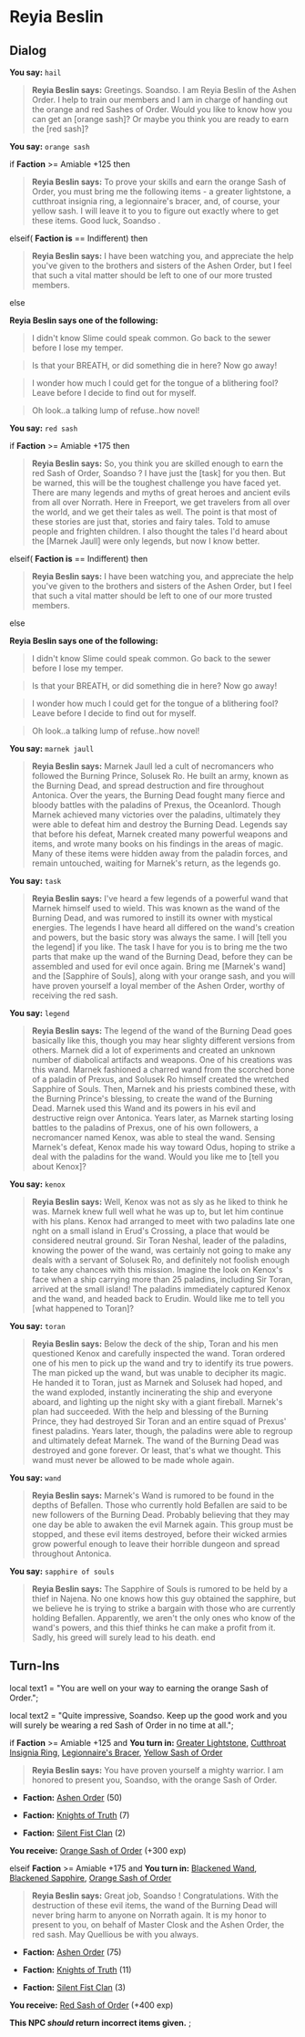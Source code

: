 # Reyia Beslin
## Dialog

**You say:** `hail`



>**Reyia Beslin says:** Greetings. Soandso. I am Reyia Beslin of the Ashen Order.  I help to train our members and I am in charge of handing out the orange and red Sashes of Order.  Would you like to know how you can get an [orange sash]? Or maybe you think you are ready to earn the [red sash]?

**You say:** `orange sash`



if **Faction** >= Amiable +125 then



>**Reyia Beslin says:** To prove your skills and earn the orange Sash of Order, you must bring me the following items - a greater lightstone, a cutthroat insignia ring, a legionnaire's bracer, and, of course, your yellow sash. I will leave it to you to figure out exactly where to get these items. Good luck, Soandso .


elseif( **Faction is** == Indifferent) then



>**Reyia Beslin says:** I have been watching you, and appreciate the help you've given to the brothers and sisters of the Ashen Order, but I feel that such a vital matter should be left to one of our more trusted members.


else



**Reyia Beslin says one of the following:**

>I didn't know Slime could speak common.  Go back to the sewer before I lose my temper.

>Is that your BREATH, or did something die in here?  Now go away!

>I wonder how much I could get for the tongue of a blithering fool?  Leave before I decide to find out for myself.

>Oh look..a talking lump of refuse..how novel!


**You say:** `red sash`



if **Faction** >= Amiable +175 then



>**Reyia Beslin says:** So, you think you are skilled enough to earn the red Sash of Order, Soandso ? I have just the [task] for you then. But be warned, this will be the toughest challenge you have faced yet. There are many legends and myths of great heroes and ancient evils from all over Norrath. Here in Freeport, we get travelers from all over the world, and we get their tales as well. The point is that most of these stories are just that, stories and fairy tales. Told to amuse people and frighten children. I also thought the tales I'd heard about the [Marnek Jaull] were only legends, but now I know better.


elseif( **Faction is** == Indifferent) then



>**Reyia Beslin says:** I have been watching you, and appreciate the help you've given to the brothers and sisters of the Ashen Order, but I feel that such a vital matter should be left to one of our more trusted members.


else



**Reyia Beslin says one of the following:**

>I didn't know Slime could speak common.  Go back to the sewer before I lose my temper.

>Is that your BREATH, or did something die in here?  Now go away!

>I wonder how much I could get for the tongue of a blithering fool?  Leave before I decide to find out for myself.

>Oh look..a talking lump of refuse..how novel!


**You say:** `marnek jaull`



>**Reyia Beslin says:** Marnek Jaull led a cult of necromancers who followed the Burning Prince, Solusek Ro. He built an army, known as the Burning Dead, and spread destruction and fire throughout Antonica. Over the years, the Burning Dead fought many fierce and bloody battles with the paladins of Prexus, the Oceanlord. Though Marnek achieved many victories over the paladins, ultimately they were able to defeat him and destroy the Burning Dead. Legends say that before his defeat, Marnek created many powerful weapons and items, and wrote many books on his findings in the areas of magic. Many of these items were hidden away from the paladin forces, and remain untouched, waiting for Marnek's return, as the legends go.

**You say:** `task`



>**Reyia Beslin says:** I've heard a few legends of a powerful wand that Marnek himself used to wield. This was known as the wand of the Burning Dead, and was rumored to instill its owner with mystical energies. The legends I have heard all differed on the wand's creation and powers, but the basic story was always the same. I will [tell you the legend] if you like. The task I have for you is to bring me the two parts that make up the wand of the Burning Dead, before they can be assembled and used for evil once again. Bring me [Marnek's wand] and the [Sapphire of Souls], along with your orange sash, and you will have proven yourself a loyal member of the Ashen Order, worthy of receiving the red sash.

**You say:** `legend`



>**Reyia Beslin says:** The legend of the wand of the Burning Dead goes basically like this, though you may hear slighty different versions from others. Marnek did a lot of experiments and created an unknown number of diabolical artifacts and weapons. One of his creations was this wand. Marnek fashioned a charred wand from the scorched bone of a paladin of Prexus, and Solusek Ro himself created the wretched Sapphire of Souls. Then, Marnek and his priests combined these, with the Burning Prince's blessing, to create the wand of the Burning Dead. Marnek used this Wand and its powers in his evil and destructive reign over Antonica. Years later, as Marnek starting losing battles to the paladins of Prexus, one of his own followers, a necromancer named Kenox, was able to steal the wand. Sensing Marnek's defeat, Kenox made his way toward Odus, hoping to strike a deal with the paladins for the wand. Would you like me to [tell you about Kenox]?

**You say:** `kenox`



>**Reyia Beslin says:** Well, Kenox was not as sly as he liked to think he was. Marnek knew full well what he was up to, but let him continue with his plans. Kenox had arranged to meet with two paladins late one nght on a small island in Erud's Crossing, a place that would be considered neutral ground. Sir Toran Neshal, leader of the paladins, knowing the power of the wand, was certainly not going to make any deals with a servant of Solusek Ro, and definitely not foolish enough to take any chances with this mission. Imagine the look on Kenox's face when a ship carrying more than 25 paladins, including Sir Toran, arrived at the small island! The paladins immediately captured Kenox and the wand, and headed back to Erudin. Would like me to tell you [what happened to Toran]?

**You say:** `toran`



>**Reyia Beslin says:** Below the deck of the ship, Toran and his men questioned Kenox and carefully inspected the wand. Toran ordered one of his men to pick up the wand and try to identify its true powers. The man picked up the wand, but was unable to decipher its magic. He handed it to Toran, just as Marnek and Solusek had hoped, and the wand exploded, instantly incinerating the ship and everyone aboard, and lighting up the night sky with a giant fireball. Marnek's plan had succeeded. With the help and blessing of the Burning Prince, they had destroyed Sir Toran and an entire squad of Prexus' finest paladins. Years later, though, the paladins were able to regroup and ultimately defeat Marnek. The wand of the Burning Dead was destroyed and gone forever. Or least, that's what we thought. This wand must never be allowed to be made whole again.

**You say:** `wand`



>**Reyia Beslin says:** Marnek's Wand is rumored to be found in the depths of Befallen. Those who currently hold Befallen are said to be new followers of the Burning Dead. Probably believing that they may one day be able to awaken the evil Marnek again. This group must be stopped, and these evil items destroyed, before their wicked armies grow powerful enough to leave their horrible dungeon and spread throughout Antonica.

**You say:** `sapphire of souls`



>**Reyia Beslin says:** The Sapphire of Souls is rumored to be held by a thief in Najena. No one knows how this guy obtained the sapphire, but we believe he is trying to strike a bargain with those who are currently holding Befallen. Apparently, we aren't the only ones who know of the wand's powers, and this thief thinks he can make a profit from it. Sadly, his greed will surely lead to his death.
end

## Turn-Ins



local text1 = "You are well on your way to earning the orange Sash of Order.";

local text2 = "Quite impressive, Soandso. Keep up the good work and you will surely be wearing a red Sash of Order in no time at all.";





if **Faction** >= Amiable +125 and  **You turn in:** [Greater Lightstone](/item/10400), [Cutthroat Insignia Ring](/item/1903), [Legionnaire's Bracer](/item/2299), [Yellow Sash of Order](/item/10131)


>**Reyia Beslin says:** You have proven yourself a mighty warrior. I am honored to present you, Soandso, with the orange Sash of Order.


* __Faction:__ [Ashen Order](/faction/361) (50)


* __Faction:__ [Knights of Truth](/faction/281) (7)


* __Faction:__ [Silent Fist Clan](/faction/309) (2)


 **You receive:**  [Orange Sash of Order](/item/10132) (+300 exp)



elseif **Faction** >= Amiable +175 and  **You turn in:** [Blackened Wand](/item/13237), [Blackened Sapphire](/item/13238), [Orange Sash of Order](/item/10132)


>**Reyia Beslin says:** Great job, Soandso ! Congratulations. With the destruction of these evil items, the wand of the Burning Dead will never bring harm to anyone on Norrath again. It is my honor to present to you, on behalf of Master Closk and the Ashen Order, the red sash. May Quellious be with you always.


* __Faction:__ [Ashen Order](/faction/361) (75)


* __Faction:__ [Knights of Truth](/faction/281) (11)


* __Faction:__ [Silent Fist Clan](/faction/309) (3)


 **You receive:**  [Red Sash of Order](/item/10133) (+400 exp)

**This NPC *should* return incorrect items given.**
;

